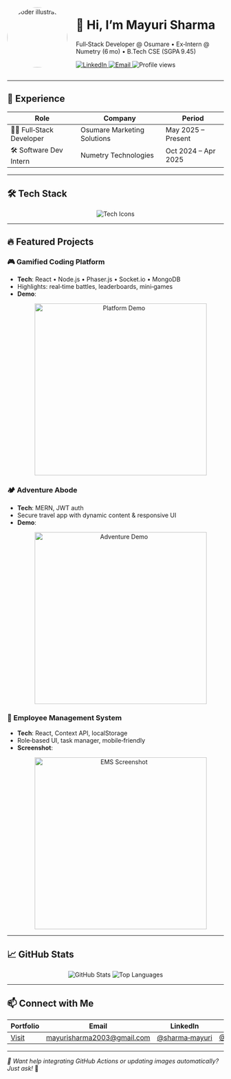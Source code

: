 <div align="center" style="display: flex; align-items: center; justify-content: center;">
  <img src="https://i.pinimg.com/736x/1f/87/b2/1f87b29a2df46100a75aa86b170a21cb.jpg"
       width="140" height="140" alt="Coder illustration" style="border-radius: 50%; margin-right: 20px;"/>
  <div style="text-align: left;">
    <h1>👋 Hi, I’m <strong>Mayuri Sharma</strong></h1>
    <p>Full‑Stack Developer @ Osumare • Ex‑Intern @ Numetry (6 mo) • B.Tech CSE (SGPA 9.45)</p>
    <p>
      <a href="https://linkedin.com/in/sharma-mayuri">
        <img src="https://img.shields.io/badge/LinkedIn-0A66C2?style=for-the-badge&logo=linkedin&logoColor=white" alt="LinkedIn"/>
      </a>
      <a href="mailto:mayurisharma2003@gmail.com">
        <img src="https://img.shields.io/badge/Email-D14836?style=for-the-badge&logo=gmail&logoColor=white" alt="Email"/>
      </a>
      <img src="https://komarev.com/ghpvc/?username=Smayuraa&style=flat-square" alt="Profile views"/>
    </p>
  </div>
</div>

---

## 💼 Experience

| Role                     | Company                      | Period              |
|--------------------------|------------------------------|---------------------|
| 🧑‍💻 Full‑Stack Developer | Osumare Marketing Solutions  | May 2025 – Present  |
| 🛠️ Software Dev Intern   | Numetry Technologies         | Oct 2024 – Apr 2025 |

---

## 🛠️ Tech Stack  
<p align="center">
  <img src="https://skillicons.dev/icons?i=js,react,nodejs,mongodb,html,css,java,git" alt="Tech Icons"/>
</p>

---

## 🔥 Featured Projects

### 🎮 Gamified Coding Platform  
- **Tech**: React • Node.js • Phaser.js • Socket.io • MongoDB  
- Highlights: real‑time battles, leaderboards, mini‑games  
- **Demo**:  
  <p align="center">
    <img src="images/gamified-demo.gif" width="400" alt="Platform Demo"/>
  </p>

### 🏕️ Adventure Abode  
- **Tech**: MERN, JWT auth  
- Secure travel app with dynamic content & responsive UI  
- **Demo**:  
  <p align="center">
    <img src="images/adventure-demo.gif" width="400" alt="Adventure Demo"/>
  </p>

### 💼 Employee Management System  
- **Tech**: React, Context API, localStorage  
- Role‑based UI, task manager, mobile‑friendly  
- **Screenshot**:  
  <p align="center">
    <img src="images/ems-screenshot.png" width="400" alt="EMS Screenshot"/>
  </p>

---

## 📈 GitHub Stats  
<p align="center">
  <img src="https://github-readme-stats.vercel.app/api?username=Smayuraa&show_icons=true&theme=radical" alt="GitHub Stats"/>
  <img src="https://github-readme-stats.vercel.app/api/top-langs/?username=Smayuraa&layout=compact&theme=radical" alt="Top Languages"/>
</p>

---

## 📫 Connect with Me

| Portfolio                            | Email                                      | LinkedIn                                  | GitHub                |
|--------------------------------------|--------------------------------------------|--------------------------------------------|------------------------|
| [Visit](https://portfolio-mern-stack-iakh.vercel.app/) | [mayurisharma2003@gmail.com](mailto:mayurisharma2003@gmail.com) | [@sharma‑mayuri](https://linkedin.com/in/sharma-mayuri) | [@Smayuraa](https://github.com/Smayuraa) |

---

_📧 Want help integrating GitHub Actions or updating images automatically? Just ask!_ 🚀
